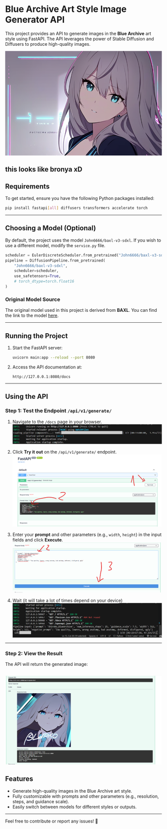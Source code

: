 # Blue Archive Art Style Image Generator API

This project provides an API to generate images in the **Blue Archive** art style using FastAPI. The API leverages the power of Stable Diffusion and Diffusers to produce high-quality images.

![FASTAPI Docs](images/Anh22.png) 

this looks like bronya xD
---

## Requirements

To get started, ensure you have the following Python packages installed:

```bash
pip install fastapi[all] diffusers transformers accelerate torch
```

---

## Choosing a Model (Optional)

By default, the project uses the model `John6666/baxl-v3-sdxl`. If you wish to use a different model, modify the `service.py` file.

```python
scheduler = EulerDiscreteScheduler.from_pretrained("John6666/baxl-v3-sdxl", subfolder="scheduler")
pipeline = DiffusionPipeline.from_pretrained(
    "John6666/baxl-v3-sdxl",
    scheduler=scheduler,
    use_safetensors=True,
    # torch_dtype=torch.float16
)
```

### Original Model Source
The original model used in this project is derived from **BAXL**. You can find the link to the model [here](https://civitai.com/models/212253/baxl-or-blue-archive-flat-celluloid-style-fine-tune-or-kohaku-d-and-animagine-xl-v3).

---

## Running the Project

1. Start the FastAPI server:
   ```bash
   uvicorn main:app --reload --port 8080
   ```

2. Access the API documentation at:
   ```
   http://127.0.0.1:8080/docs
   ```

---

## Using the API

### Step 1: Test the Endpoint `/api/v1/generate/`

1. Navigate to the `/docs` page in your browser.
   ![API Docs](images/Anh21.png) 

2. Click **Try it out** on the `/api/v1/generate/` endpoint.
   ![Try it Out](images/Anh23.png)

3. Enter your **prompt** and other parameters (e.g., `width`, `height`) in the input fields and click **Execute**.
   ![Input Prompt](images/Anh24.png)

4. Wait (it will take a lot of times depend on your device)
   ![Wait](images/Anh19.png)
---

### Step 2: View the Result

The API will return the generated image:

![Generated Image](images/Anh20.png) 
---

## Features

- Generate high-quality images in the Blue Archive art style.
- Fully customizable with prompts and other parameters (e.g., resolution, steps, and guidance scale).
- Easily switch between models for different styles or outputs.

---

Feel free to contribute or report any issues! 🎨

